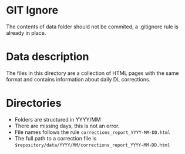 # GIT Ignore
The contents of data folder should not be commited, a .gitignore rule is already in place.

# Data description
The files in this directory are a collection of HTML pages with the same format and contains information about daily DL corrections.

# Directories
* Folders are structured in YYYY/MM
* There are missing days, this is not an error.
* File names follows the rule `corrections_report_YYYY-MM-DD.html`
* The full path to a correction file is `$repository/data/YYYY/MM/corrections_report_YYYY-MM-DD.html`